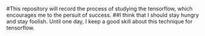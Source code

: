 #This repository will record the process of studying the tensorflow, which encourages me to the persuit of success.
##I think that I should stay hungry and stay foolish. Until one day, I keep a good skill about this technique for tensorflow.
